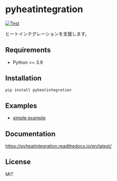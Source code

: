 # pyheatintegration

[![Test](https://github.com/tarao1006/pyheatintegration/actions/workflows/test.yml/badge.svg)](https://github.com/tarao1006/pyheatintegration/actions/workflows/test.yml)

ヒートインテグレーションを支援します。

## Requirements

- Python >= 3.9

## Installation

``` sh
pip install pyheatintegration
```

## Examples

- [simple example](./examples/simple)

## Documentation

https://pyheatintegration.readthedocs.io/en/latest/

## License

MIT

